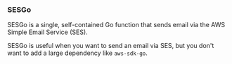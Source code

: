 ### SESGo

SESGo is a single, self-contained Go function that sends email via the AWS Simple Email Service (SES).

SESGo is useful when you want to send an email via SES, but you don't want to add a large dependency like `aws-sdk-go`.
